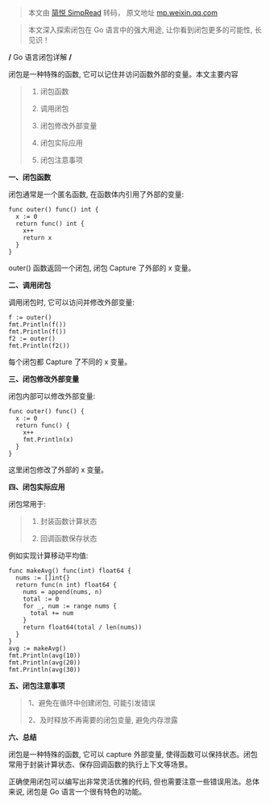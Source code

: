 > 本文由 [简悦 SimpRead](http://ksria.com/simpread/) 转码， 原文地址 [mp.weixin.qq.com](https://mp.weixin.qq.com/s/LB0wvz2unTJrInKexs47wg)

> 本文深入探索闭包在 Go 语言中的强大用途, 让你看到闭包更多的可能性, 长见识！

**/** Go 语言闭包详解 **/**

闭包是一种特殊的函数, 它可以记住并访问函数外部的变量。本文主要内容

> 1.  闭包函数
>     
> 2.  调用闭包
>     
> 3.  闭包修改外部变量
>     
> 4.  闭包实际应用
>     
> 5.  闭包注意事项
>     

**一、闭包函数**

闭包通常是一个匿名函数, 在函数体内引用了外部的变量:

```
func outer() func() int {
  x := 0
  return func() int { 
    x++
    return x 
  }
}

```

outer() 函数返回一个闭包, 闭包 Capture 了外部的 x 变量。

**二、调用闭包**

调用闭包时, 它可以访问并修改外部变量:

```
f := outer() 
fmt.Println(f()) 
fmt.Println(f()) 
f2 := outer() 
fmt.Println(f2()) 

```

每个闭包都 Capture 了不同的 x 变量。

**三、闭包修改外部变量**

闭包内部可以修改外部变量:

```
func outer() func() {
  x := 0
  return func() {
    x++ 
    fmt.Println(x)
  }
}

```

这里闭包修改了外部的 x 变量。

**四、闭包实际应用**

闭包常用于:

> 1.  封装函数计算状态  
>     
> 2.  回调函数保存状态
>     

例如实现计算移动平均值:

```
func makeAvg() func(int) float64 {
  nums := []int{}
  return func(n int) float64 {
    nums = append(nums, n)
    total := 0
    for _, num := range nums {
      total += num
    }
    return float64(total / len(nums))
  }
}
avg := makeAvg()
fmt.Println(avg(10)) 
fmt.Println(avg(20)) 
fmt.Println(avg(30)) 

```

**五、闭包注意事项**

> 1、避免在循环中创建闭包, 可能引发错误
> 
> 2、及时释放不再需要的闭包变量, 避免内存泄露

**六、总结**

闭包是一种特殊的函数, 它可以 capture 外部变量, 使得函数可以保持状态。闭包常用于封装计算状态、保存回调函数的执行上下文等场景。

正确使用闭包可以编写出非常灵活优雅的代码, 但也需要注意一些错误用法。总体来说, 闭包是 Go 语言一个很有特色的功能。